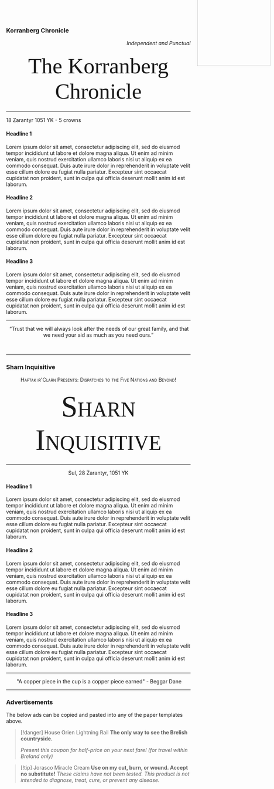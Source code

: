 
### Korranberg Chronicle
<div style="text-align:right;"><i>Independent and Punctual</i></div>
<p style="font-family: Garamond;font-size:60px;text-align:center;margin:20px;">The Korranberg Chronicle</p>
<hr>
  18 Zarantyr 1051 YK  -  5 crowns


#### Headline 1

Lorem ipsum dolor sit amet, consectetur adipiscing elit, sed do eiusmod tempor incididunt ut labore et dolore magna aliqua. Ut enim ad minim veniam, quis nostrud exercitation ullamco laboris nisi ut aliquip ex ea commodo consequat. Duis aute irure dolor in reprehenderit in voluptate velit esse cillum dolore eu fugiat nulla pariatur. Excepteur sint occaecat cupidatat non proident, sunt in culpa qui officia deserunt mollit anim id est laborum.



#### Headline 2

Lorem ipsum dolor sit amet, consectetur adipiscing elit, sed do eiusmod tempor incididunt ut labore et dolore magna aliqua. Ut enim ad minim veniam, quis nostrud exercitation ullamco laboris nisi ut aliquip ex ea commodo consequat. Duis aute irure dolor in reprehenderit in voluptate velit esse cillum dolore eu fugiat nulla pariatur. Excepteur sint occaecat cupidatat non proident, sunt in culpa qui officia deserunt mollit anim id est laborum.



#### Headline 3

Lorem ipsum dolor sit amet, consectetur adipiscing elit, sed do eiusmod tempor incididunt ut labore et dolore magna aliqua. Ut enim ad minim veniam, quis nostrud exercitation ullamco laboris nisi ut aliquip ex ea commodo consequat. Duis aute irure dolor in reprehenderit in voluptate velit esse cillum dolore eu fugiat nulla pariatur. Excepteur sint occaecat cupidatat non proident, sunt in culpa qui officia deserunt mollit anim id est laborum.



<hr>
<p style="text-align: center"> “Trust that we will always look after the needs of our great family, and that we need your aid as much as you need ours.” </p>
 <hr>


### Sharn Inquisitive

<div style="text-align:center;font-variant:small-caps">Haftak ir'Clarn Presents: Dispatches to the Five Nations and Beyond!</div>
<p style="font-family:Georgia;font-variant:small-caps;font-size:80px;text-align:center;margin:20px;">Sharn Inquisitive</p>
<hr>
<div style="text-align:center">Sul, 28 Zarantyr, 1051 YK</div>


#### Headline 1

Lorem ipsum dolor sit amet, consectetur adipiscing elit, sed do eiusmod tempor incididunt ut labore et dolore magna aliqua. Ut enim ad minim veniam, quis nostrud exercitation ullamco laboris nisi ut aliquip ex ea commodo consequat. Duis aute irure dolor in reprehenderit in voluptate velit esse cillum dolore eu fugiat nulla pariatur. Excepteur sint occaecat cupidatat non proident, sunt in culpa qui officia deserunt mollit anim id est laborum.


#### Headline 2

Lorem ipsum dolor sit amet, consectetur adipiscing elit, sed do eiusmod tempor incididunt ut labore et dolore magna aliqua. Ut enim ad minim veniam, quis nostrud exercitation ullamco laboris nisi ut aliquip ex ea commodo consequat. Duis aute irure dolor in reprehenderit in voluptate velit esse cillum dolore eu fugiat nulla pariatur. Excepteur sint occaecat cupidatat non proident, sunt in culpa qui officia deserunt mollit anim id est laborum.


#### Headline 3

Lorem ipsum dolor sit amet, consectetur adipiscing elit, sed do eiusmod tempor incididunt ut labore et dolore magna aliqua. Ut enim ad minim veniam, quis nostrud exercitation ullamco laboris nisi ut aliquip ex ea commodo consequat. Duis aute irure dolor in reprehenderit in voluptate velit esse cillum dolore eu fugiat nulla pariatur. Excepteur sint occaecat cupidatat non proident, sunt in culpa qui officia deserunt mollit anim id est laborum.


<hr>
<p style="text-align: center"> "A copper piece in the cup is a copper piece earned"  - Beggar Dane </p>
<hr>


### Advertisements

The below ads can be copied and pasted into any of the paper templates above.

>[!danger] House Orien Lightning Rail
>**The only way to see the Brelish countryside.**
>
>*Present this coupon for half-price on your next fare! (for travel within Breland only)*

>[!tip] Jorasco Miracle Cream
>**Use on my cut, burn, or wound. Accept no substitute!**
><img style="position:absolute;top:-20px;right:10px;width:200px;" src="https://skincando.com/wp-content/uploads/2018/03/miracle-cream.png"></img>
>*These claims have not been tested. This product is not intended to diagnose, treat, cure, or prevent any disease.*

